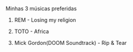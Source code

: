 
Minhas 3 músicas preferidas

1. REM - Losing my religion

2. TOTO - Africa 

3. Mick Gordon(DOOM Soundtrack) - Rip & Tear
